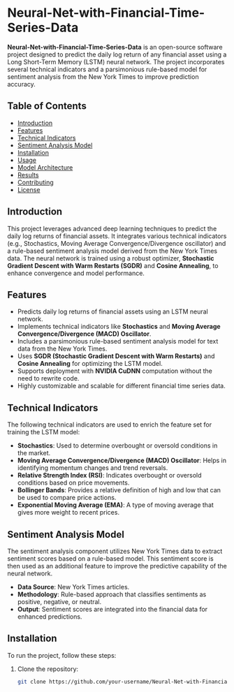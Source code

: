 # Neural-Net-with-Financial-Time-Series-Data

**Neural-Net-with-Financial-Time-Series-Data** is an open-source software project designed to predict the daily log return of any financial asset using a Long Short-Term Memory (LSTM) neural network. The project incorporates several technical indicators and a parsimonious rule-based model for sentiment analysis from the New York Times to improve prediction accuracy.

## Table of Contents

- [Introduction](#introduction)
- [Features](#features)
- [Technical Indicators](#technical-indicators)
- [Sentiment Analysis Model](#sentiment-analysis-model)
- [Installation](#installation)
- [Usage](#usage)
- [Model Architecture](#model-architecture)
- [Results](#results)
- [Contributing](#contributing)
- [License](#license)

## Introduction

This project leverages advanced deep learning techniques to predict the daily log returns of financial assets. It integrates various technical indicators (e.g., Stochastics, Moving Average Convergence/Divergence oscillator) and a rule-based sentiment analysis model derived from the New York Times data. The neural network is trained using a robust optimizer, **Stochastic Gradient Descent with Warm Restarts (SGDR)** and **Cosine Annealing**, to enhance convergence and model performance.

## Features

- Predicts daily log returns of financial assets using an LSTM neural network.
- Implements technical indicators like **Stochastics** and **Moving Average Convergence/Divergence (MACD) Oscillator**.
- Includes a parsimonious rule-based sentiment analysis model for text data from the New York Times.
- Uses **SGDR (Stochastic Gradient Descent with Warm Restarts)** and **Cosine Annealing** for optimizing the LSTM model.
- Supports deployment with **NVIDIA CuDNN** computation without the need to rewrite code.
- Highly customizable and scalable for different financial time series data.

## Technical Indicators

The following technical indicators are used to enrich the feature set for training the LSTM model:

- **Stochastics**: Used to determine overbought or oversold conditions in the market.
- **Moving Average Convergence/Divergence (MACD) Oscillator**: Helps in identifying momentum changes and trend reversals.
- **Relative Strength Index (RSI)**: Indicates overbought or oversold conditions based on price movements.
- **Bollinger Bands**: Provides a relative definition of high and low that can be used to compare price actions.
- **Exponential Moving Average (EMA)**: A type of moving average that gives more weight to recent prices.

## Sentiment Analysis Model

The sentiment analysis component utilizes New York Times data to extract sentiment scores based on a rule-based model. This sentiment score is then used as an additional feature to improve the predictive capability of the neural network.

- **Data Source**: New York Times articles.
- **Methodology**: Rule-based approach that classifies sentiments as positive, negative, or neutral.
- **Output**: Sentiment scores are integrated into the financial data for enhanced predictions.

## Installation

To run the project, follow these steps:

1. Clone the repository:
   ```bash
   git clone https://github.com/your-username/Neural-Net-with-Financial-Time-Series-Data.git

